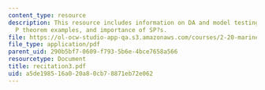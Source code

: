```yaml
---
content_type: resource
description: This resource includes information on DA and model testing, Buckingham?s
  P theorem examples, and importance of SP?s.
file: https://ol-ocw-studio-app-qa.s3.amazonaws.com/courses/2-20-marine-hydrodynamics-13-021-spring-2005/a5de198516a020a80cb78871eb72e062_recitation3.pdf
file_type: application/pdf
parent_uid: 290b5bf7-0609-f793-5b6e-4bce7658a566
resourcetype: Document
title: recitation3.pdf
uid: a5de1985-16a0-20a8-0cb7-8871eb72e062
---
```

